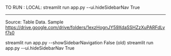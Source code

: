 

TO RUN : LOCAL:
streamlit run app.py --ui.hideSidebarNav True


---

Source: Table Data. Sample
https://drive.google.com/drive/folders/1exzHognJY59XdaSSHZzXuPARFdLyf7s0


streamlit run app.py --showSidebarNavigation False (old)
streamlit run app.py --ui.hideSidebarNav True